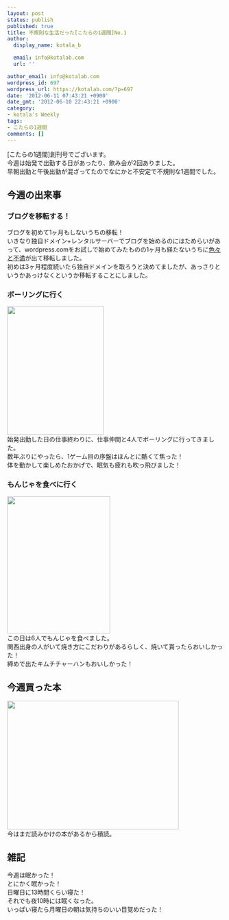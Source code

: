 ```yaml
---
layout: post
status: publish
published: true
title: 不規則な生活だった[こたらの1週間]No.1
author:
  display_name: kotala_b

  email: info@kotalab.com
  url: ''

author_email: info@kotalab.com
wordpress_id: 697
wordpress_url: https://kotalab.com/?p=697
date: '2012-06-11 07:43:21 +0900'
date_gmt: '2012-06-10 22:43:21 +0900'
category:
- kotala's Weekly
tags:
- こたらの1週間
comments: []
---
```

<p>[こたらの1週間]創刊号でございます。<br />
今週は始発で出勤する日があったり、飲み会が2回ありました。<br />
早朝出勤と午後出勤が混ざってたのでなにかと不安定で不規則な1週間でした。<br />
<!--more--></p>
<h2>今週の出来事</h2>
<h3>ブログを移転する！</h3>
<p>ブログを初めて1ヶ月もしないうちの移転！<br />
いきなり独自ドメイン+レンタルサーバーでブログを始めるのにはためらいがあって、wordpress.comをお試しで始めてみたものの1ヶ月も経たないうちに<a href="https://kotalab.com/move-blog" title="ブログを移行することに決めた理由" target="_blank">色々と不満</a>が出て移転しました。<br />
初めは3ヶ月程度続いたら独自ドメインを取ろうと決めてましたが、あっさりというかあっけなくというか移転することにしました。</p>
<h3>ボーリングに行く</h3>
<p><a href="https://kotalab.com/wp-content/uploads/weekly_120611_03.jpg" target="_blank"><img src="https://kotalab.com/wp-content/uploads/weekly_120611_03-225x300.jpg" alt="" title="weekly_120611_03" width="225" height="300" class="alignnone size-medium wp-image-701" /></a><br />
始発出勤した日の仕事終わりに、仕事仲間と4人でボーリングに行ってきました。<br />
数年ぶりにやったら、1ゲーム目の序盤はほんとに酷くて焦った！<br />
体を動かして楽しめたおかげで、眠気も疲れも吹っ飛びました！</p>
<h3>もんじゃを食べに行く</h3>
<p><a href="https://kotalab.com/wp-content/uploads/weekly_120611_01.jpg" target="_blank"><img src="https://kotalab.com/wp-content/uploads/weekly_120611_01.jpg" alt="" title="weekly_120611_01" width="240" height="320" class="alignnone size-full wp-image-698" /></a><br />
この日は6人でもんじゃを食べました。<br />
関西出身の人がいて焼き方にこだわりがあるらしく、焼いて貰ったらおいしかった！<br />
締めで出たキムチチャーハンもおいしかった！</p>
<h2>今週買った本</h2>
<p><a href="https://kotalab.com/wp-content/uploads/weekly_120611_02.jpg" target="_blank"><img src="https://kotalab.com/wp-content/uploads/weekly_120611_02.jpg" alt="" title="weekly_120611_02" width="400" height="300" class="alignnone size-full wp-image-699" /></a><br />
今はまだ読みかけの本があるから積読。</p>
<h2>雑記</h2>
<p>今週は眠かった！<br />
とにかく眠かった！<br />
日曜日に13時間くらい寝た！<br />
それでも夜10時には眠くなった。<br />
いっぱい寝たら月曜日の朝は気持ちのいい目覚めだった！</p>
